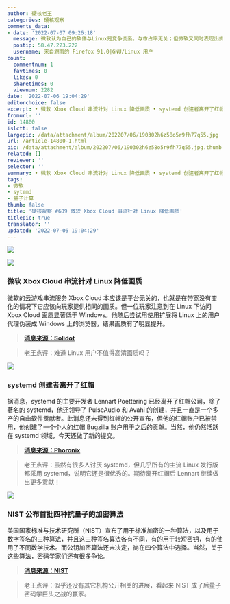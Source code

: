 ```yaml
---
author: 硬核老王
categories: 硬核观察
comments_data:
- date: '2022-07-07 09:26:18'
  message: 微软认为自己的软件与Linux是竞争关系，与市占率无关；但微软又同时表现出拥抱Linux的小姿态。DDDD
  postip: 58.47.223.222
  username: 来自湖南的 Firefox 91.0|GNU/Linux 用户
count:
  commentnum: 1
  favtimes: 0
  likes: 0
  sharetimes: 0
  viewnum: 2282
date: '2022-07-06 19:04:29'
editorchoice: false
excerpt: • 微软 Xbox Cloud 串流针对 Linux 降低画质 • systemd 创建者离开了红帽 • NIST 公布首批四种抗量子的加密算法
fromurl: ''
id: 14800
islctt: false
largepic: /data/attachment/album/202207/06/190302h6z58o5r9fh77q55.jpg
url: /article-14800-1.html
pic: /data/attachment/album/202207/06/190302h6z58o5r9fh77q55.jpg.thumb.jpg
related: []
reviewer: ''
selector: ''
summary: • 微软 Xbox Cloud 串流针对 Linux 降低画质 • systemd 创建者离开了红帽 • NIST 公布首批四种抗量子的加密算法
tags:
- 微软
- sytemd
- 量子计算
thumb: false
title: '硬核观察 #689 微软 Xbox Cloud 串流针对 Linux 降低画质'
titlepic: true
translator: ''
updated: '2022-07-06 19:04:29'
---
```


![](/data/attachment/album/202207/06/190302h6z58o5r9fh77q55.jpg)


![](/data/attachment/album/202207/06/190313fogot7bhrryibgi7.jpg)


### 微软 Xbox Cloud 串流针对 Linux 降低画质


微软的云游戏串流服务 Xbox Cloud 本应该是平台无关的，也就是在带宽没有变化的情况下它应该向玩家提供相同的画质。但一位玩家注意到在 Linux 下访问 Xbox Cloud 画质显著低于 Windows。他随后尝试用使用扩展将 Linux 上的用户代理伪装成 Windows 上的浏览器，结果画质有了明显提升。



> 
> **[消息来源：Solidot](https://www.solidot.org/story?sid=72040)**
> 
> 
> 



> 
> 老王点评：难道 Linux 用户不值得高清画质吗？
> 
> 
> 


![](/data/attachment/album/202207/06/190349krocqohcodkrxrdh.jpg)


### systemd 创建者离开了红帽


据消息，systemd 的主要开发者 Lennart Poettering 已经离开了红帽公司，除了著名的 systemd，他还领导了 PulseAudio 和 Avahi 的创建，并且一直是一个多产的自由软件贡献者。此消息还未得到红帽的公开宣布，但他的红帽账户已被禁用，他创建了一个个人的红帽 Bugzilla 账户用于之后的贡献。当然，他仍然活跃在 systemd 领域，今天还做了新的提交。



> 
> **[消息来源：Phoronix](https://www.phoronix.com/scan.php?page=news_item&px=Lennart-Poettering-Out-Red-Hat)**
> 
> 
> 



> 
> 老王点评：虽然有很多人讨厌 systemd，但几乎所有的主流 Linux 发行版都采用 systemd，说明它还是很优秀的。期待离开红帽后 Lennart 继续做出更多贡献！
> 
> 
> 


![](/data/attachment/album/202207/06/190359n8o1e2p28ulya17s.jpg)


### NIST 公布首批四种抗量子的加密算法


美国国家标准与技术研究所（NIST）宣布了用于标准加密的一种算法，以及用于数字签名的三种算法，并且这三种签名算法各有不同，有的用于较短密钥，有的使用了不同数学技术。而公钥加密算法还未决定，尚在四个算法中选择。当然，关于这些算法，密码学家们还有很多争论。



> 
> **[消息来源：NIST](https://www.nist.gov/news-events/news/2022/07/nist-announces-first-four-quantum-resistant-cryptographic-algorithms)**
> 
> 
> 



> 
> 老王点评：似乎还没有其它机构公开相关的进展，看起来 NIST 成了后量子密码学巨头之战的赢家。
> 
> 
>